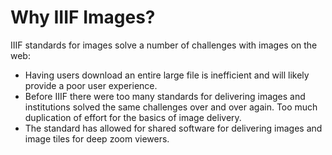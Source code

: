 # Why IIIF Images?

IIIF standards for images solve a number of challenges with images on the web:

- Having users download an entire large file is inefficient and will likely provide a poor user experience.
- Before IIIF there were too many standards for delivering images and institutions solved the same challenges over and over again. Too much duplication of effort for the basics of image delivery.
- The standard has allowed for shared software for delivering images and image tiles for deep zoom viewers.
